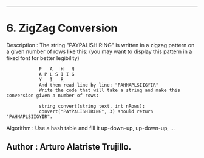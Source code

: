 
-------------------------------------------------------------------------------

# 6. ZigZag Conversion
Description :
                The string "PAYPALISHIRING" is written in a zigzag pattern
                on a given number of rows like this:
                    (you may want to display this pattern in a fixed font for better legibility)

                P   A   H   N
                A P L S I I G
                Y   I   R
                And then read line by line: "PAHNAPLSIIGYIR"
                Write the code that will take a string and make this conversion given a number of rows:

                string convert(string text, int nRows);
                convert("PAYPALISHIRING", 3) should return "PAHNAPLSIIGYIR".

Algorithm      : Use a hash table and fill it up-down-up, up-down-up, ...

Author         : Arturo Alatriste Trujillo.
-------------------------------------------------------------------------------
